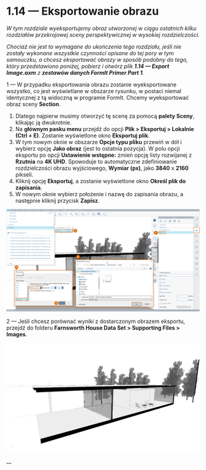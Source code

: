 # 1.14 — Eksportowanie obrazu

_W tym rozdziale wyeksportujemy obraz utworzonej w ciągu ostatnich kilku rozdziałów przekrojowej sceny perspektywicznej w wysokiej rozdzielczości._

_Chociaż nie jest to wymagane do ukończenia tego rozdziału, jeśli nie zostały wykonane wszystkie czynności opisane do tej pory w tym samouczku, a chcesz eksportować obrazy w sposób podobny do tego, który przedstawiono poniżej, pobierz i otwórz plik_ _**1.14 — Export Image.axm**_ _z_ _**zestawów danych FormIt Primer Part 1**._

1 — W przypadku eksportowania obrazu zostanie wyeksportowane wszystko, co jest wyświetlane w obszarze rysunku, w postaci niemal identycznej z tą widoczną w programie FormIt. Chcemy wyeksportować obraz sceny **Section**.

1. Dlatego najpierw musimy otworzyć tę scenę za pomocą **palety Sceny**, klikając ją dwukrotnie.
2. Na **głównym pasku menu** przejdź do opcji **Plik > Eksportuj > Lokalnie (Ctrl + E)**. Zostanie wyświetlone okno **Eksportuj plik**.
3. W tym nowym oknie w obszarze **Opcje typu pliku** przewiń w dół i wybierz opcję **Jako obraz** (jest to ostatnia pozycja). W polu opcji eksportu po opcji **Ustawienie wstępne:** zmień opcję listy rozwijanej z **Rzutnia** na **4K UHD**. Spowoduje to automatyczne zdefiniowanie rozdzielczości obrazu wyjściowego, **Wymiar (px)**, jako **3840** x **2160** pikseli.
4. Kliknij opcję **Eksportuj**, a zostanie wyświetlone okno **Określ plik do zapisania**.
5. W nowym oknie wybierz położenie i nazwę do zapisania obrazu, a następnie kliknij przycisk **Zapisz**.

![](<../../.gitbook/assets/0 (5).png>)

2 — Jeśli chcesz porównać wyniki z dostarczonym obrazem eksportu, przejdź do folderu **Farnsworth House Data Set > Supporting Files > Images**.

![Provided sample export image from the Farnsworth House Data Set.](<../../.gitbook/assets/1 (16).png>)

\_\_
